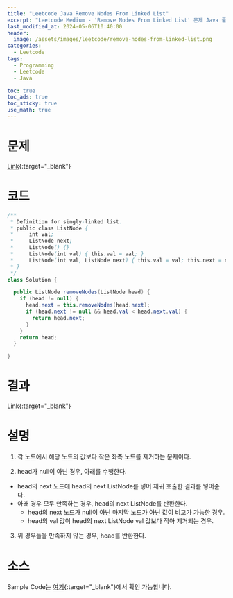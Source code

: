 ```yaml
---
title: "Leetcode Java Remove Nodes From Linked List"
excerpt: "Leetcode Medium - 'Remove Nodes From Linked List' 문제 Java 풀이"
last_modified_at: 2024-05-06T10:40:00
header:
  image: /assets/images/leetcode/remove-nodes-from-linked-list.png
categories:
  - Leetcode
tags:
  - Programming
  - Leetcode
  - Java

toc: true
toc_ads: true
toc_sticky: true
use_math: true
---
```

# 문제
[Link](https://leetcode.com/problems/remove-nodes-from-linked-list/){:target="_blank"}

# 코드
```java
/**
 * Definition for singly-linked list.
 * public class ListNode {
 *     int val;
 *     ListNode next;
 *     ListNode() {}
 *     ListNode(int val) { this.val = val; }
 *     ListNode(int val, ListNode next) { this.val = val; this.next = next; }
 * }
 */
class Solution {

  public ListNode removeNodes(ListNode head) {
    if (head != null) {
      head.next = this.removeNodes(head.next);
      if (head.next != null && head.val < head.next.val) {
        return head.next;
      }
    }
    return head;
  }

}
```

# 결과
[Link](https://leetcode.com/problems/remove-nodes-from-linked-list/submissions/1250452814/){:target="_blank"}

# 설명
1. 각 노드에서 해당 노드의 값보다 작은 좌측 노드를 제거하는 문제이다.

2. head가 null이 아닌 경우, 아래를 수행한다.
- head의 next 노드에 head의 next ListNode를 넣어 재귀 호출한 결과를 넣어준다.
- 아래 경우 모두 만족하는 경우, head의 next ListNode를 반환한다.
  - head의 next 노드가 null이 아닌 마지막 노드가 아닌 값이 비교가 가능한 경우.
  - head의 val 값이 head의 next ListNode val 값보다 작아 제거되는 경우.

3. 위 경우들을 만족하지 않는 경우, head를 반환한다.

# 소스
Sample Code는 [여기](https://github.com/GracefulSoul/leetcode/blob/master/src/main/java/gracefulsoul/problems/RemoveNodesFromLinkedList.java){:target="_blank"}에서 확인 가능합니다.